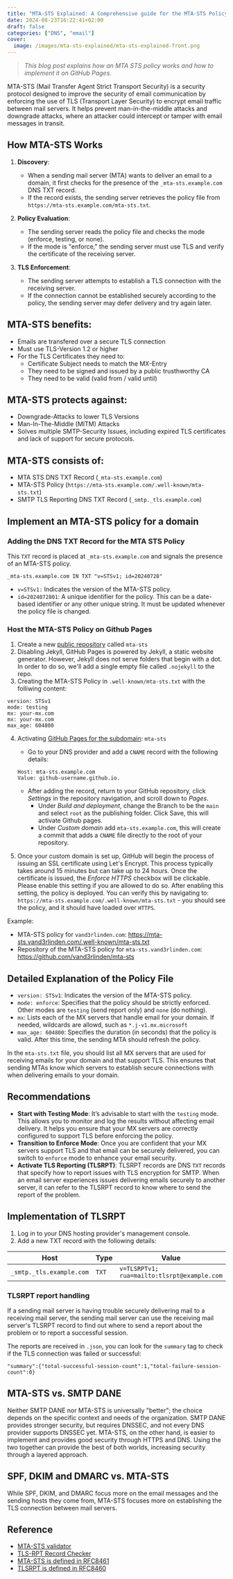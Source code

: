 ```yaml
---
title: "MTA-STS Explained: A Comprehensive guide for the MTA-STS Policy"
date: 2024-08-23T16:22:41+02:00
draft: false
categories: ["DNS", "email"]
cover: 
  image: /images/mta-sts-explained/mta-sts-explained-front.png
---
```


> _This blog post explains how an MTA STS policy works and how to implement it on GitHub Pages._

MTA-STS (Mail Transfer Agent Strict Transport Security) is a security protocol designed to improve the security of email communication by enforcing the use of TLS (Transport Layer Security) to encrypt email traffic between mail servers. It helps prevent man-in-the-middle attacks and downgrade attacks, where an attacker could intercept or tamper with email messages in transit.

## How MTA-STS Works
1. **Discovery**:
   - When a sending mail server (MTA) wants to deliver an email to a domain, it first checks for the presence of the `_mta-sts.example.com` DNS TXT record.
   - If the record exists, the sending server retrieves the policy file from `https://mta-sts.example.com/mta-sts.txt`.

2. **Policy Evaluation**:
   - The sending server reads the policy file and checks the mode (enforce, testing, or none).
   - If the mode is "enforce," the sending server must use TLS and verify the certificate of the receiving server.

3. **TLS Enforcement**:
   - The sending server attempts to establish a TLS connection with the receiving server.
   - If the connection cannot be established securely according to the policy, the sending server may defer delivery and try again later.

## MTA-STS benefits:
- Emails are transfered over a secure TLS connection
- Must use TLS-Version 1.2 or higher
- For the TLS Certificates they need to:
  - Certificate Subject needs to match the MX-Entry
  - They need to be signed and issued by a public trusthworthy CA
  - They need to be valid (valid from / valid until)

## MTA-STS protects against:
- Downgrade-Attacks to lower TLS Versions
- Man-In-The-Middle (MITM) Attacks
- Solves multiple SMTP-Security Issues, including expired TLS certificates and lack of support for secure protocols.

## MTA-STS consists of:
- MTA STS DNS TXT Record (`_mta-sts.example.com`)
- MTA-STS Policy (`https://mta-sts.example.com/.well-known/mta-sts.txt`)
- SMTP TLS Reporting DNS TXT Record (`_smtp._tls.example.com`)

##  Implement an MTA-STS policy for a domain
### Adding the DNS TXT Record for the MTA STS Policy
This `TXT` record is placed at `_mta-sts.example.com` and signals the presence of an MTA-STS policy.
```
_mta-sts.example.com IN TXT "v=STSv1; id=20240728"
```

- `v=STSv1:` Indicates the version of the MTA-STS policy.
- `id=2024072801`: A unique identifier for the policy. This can be a date-based identifier or any other unique string. It must be updated whenever the policy file is changed.

### Host the MTA-STS Policy on Github Pages
1. Create a new [public repository](https://docs.github.com/en/pages/quickstart#creating-your-website) called `mta-sts`
2. Disabling Jekyll, GitHub Pages is powered by Jekyll, a static website generator. However, Jekyll does not serve folders that begin with a dot. In order to do so, we'll add a single empty file called `.nojekyll` to the repo.
3. Creating the MTA-STS Policy in `.well-known/mta-sts.txt` with the folliwing content:
```
version: STSv1
mode: testing
mx: your-mx.com
mx: your-mx.com
max_age: 604800
```

4. Activating [GitHub Pages for the subdomain](https://docs.github.com/en/pages/configuring-a-custom-domain-for-your-github-pages-site/managing-a-custom-domain-for-your-github-pages-site#configuring-a-subdomain): `mta-sts`

   - Go to your DNS provider and add a `CNAME` record with the following details:
   ```
   Host: mta-sts.example.com
   Value: github-username.github.io.
   ```
   - After adding the record, return to your GitHub repository, click _Settings_ in the repository navigation, and scroll down to _Pages_.
     - Under _Build and deployment_, change the Branch to be the `main` and select `root` as the publishing folder. Click Save, this will activate Github pages.
     - Under _Custom domain_ add `mta-sts.example.com`, this will create a commit that adds a `CNAME` file directly to the root of your repository.

5. Once your custom domain is set up, GitHub will begin the process of issuing an SSL certificate using Let's Encrypt. This process typically takes around 15 minutes but can take up to 24 hours. Once the certificate is issued, the _Enforce HTTPS_ checkbox will be clickable. Please enable this setting if you are allowed to do so. After enabling this setting, the policy is deployed. You can verify this by navigating to:
`https://mta-sts.example.com/.well-known/mta-sts.txt` - you should see the policy, and it should have loaded over `HTTPS`.

Example: 
- MTA-STS policy for `vand3rlinden.com`: https://mta-sts.vand3rlinden.com/.well-known/mta-sts.txt
- Repository of the MTA-STS policy for `mta-sts.vand3rlinden.com`: https://github.com/vand3rlinden/mta-sts 

## Detailed Explanation of the Policy File
- `version: STSv1`: Indicates the version of the MTA-STS policy.
- `mode: enforce`: Specifies that the policy should be strictly enforced. Other modes are `testing` (send report only) and `none` (do nothing).
- `mx`: Lists each of the MX servers that handle email for your domain. If needed, wildcards are allowd, such as `*.j-v1.mx.microsoft`
- `max_age: 604800`: Specifies the duration (in seconds) that the policy is valid. After this time, the sending MTA should refresh the policy.

In the `mta-sts.txt` file, you should list all MX servers that are used for receiving emails for your domain and that support TLS. This ensures that sending MTAs know which servers to establish secure connections with when delivering emails to your domain.

## Recommendations
- **Start with Testing Mode**: It’s advisable to start with the `testing` mode. This allows you to monitor and log the results without affecting email delivery. It helps you ensure that your MX servers are correctly configured to support TLS before enforcing the policy.
- **Transition to Enforce Mode**: Once you are confident that your MX servers support TLS and that email can be securely delivered, you can switch to `enforce` mode to enhance your email security.
- **Activate TLS Reporting (TLSRPT)**: TLSRPT records are DNS `TXT` records that specify how to report issues with TLS encryption for SMTP. When an email server experiences issues delivering emails securely to another server, it can refer to the TLSRPT record to know where to send the report of the problem.

## Implementation of TLSRPT
1. Log in to your DNS hosting provider's management console.
2. Add a new TXT record with the following details:

| Host                        | Type | Value                                   |
| ----                        | ---  | ---                                     |
| `_smtp._tls.example.com` | `TXT`| `v=TLSRPTv1; rua=mailto:tlsrpt@example.com`|

### TLSRPT report handling
If a sending mail server is having trouble securely delivering mail to a receiving mail server, the sending mail server can use the receiving mail server's TLSRPT record to find out where to send a report about the problem or to report a successful session.

The reports are received in `.json`, you can look for the `summary` tag to check if the TLS connection was failed or successful:
```
"summary":{"total-successful-session-count":1,"total-failure-session-count":0}
```

## MTA-STS vs. SMTP DANE
Neither SMTP DANE nor MTA-STS is universally "better"; the choice depends on the specific context and needs of the organization. SMTP DANE provides stronger security, but requires DNSSEC, and not every DNS provider supports DNSSEC yet. MTA-STS, on the other hand, is easier to implement and provides good security through HTTPS and DNS. Using the two together can provide the best of both worlds, increasing security through a layered approach.

## SPF, DKIM and DMARC vs. MTA-STS
While SPF, DKIM, and DMARC focus more on the email messages and the sending hosts they come from, MTA-STS focuses more on establishing the TLS connection between mail servers.

## Reference
- [MTA-STS validator](https://www.mailhardener.com/tools/mta-sts-validator)
- [TLS-RPT Record Checker](https://easydmarc.com/tools/tls-rpt-check)
- [MTA-STS is defined in RFC8461](https://datatracker.ietf.org/doc/html/rfc8461)
- [TLSRPT is defined in RFC8460](https://datatracker.ietf.org/doc/html/rfc8460)